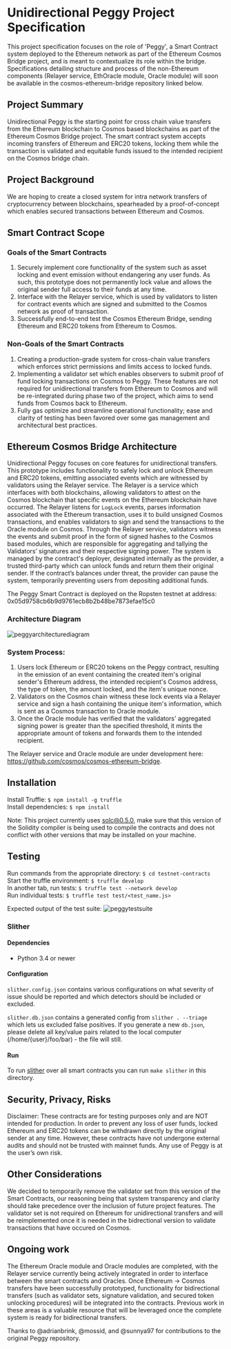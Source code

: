 # Unidirectional Peggy Project Specification

This project specification focuses on the role of 'Peggy', a Smart Contract system deployed to the Ethereum network as part of the Ethereum Cosmos Bridge project, and is meant to contextualize its role within the bridge. Specifications detailing structure and process of the non-Ethereum components (Relayer service, EthOracle module, Oracle module) will soon be available in the cosmos-ethereum-bridge repository linked below.

## Project Summary

Unidirectional Peggy is the starting point for cross chain value transfers from the Ethereum blockchain to Cosmos based blockchains as part of the Ethereum Cosmos Bridge project. The smart contract system accepts incoming transfers of Ethereum and ERC20 tokens, locking them while the transaction is validated and equitable funds issued to the intended recipient on the Cosmos bridge chain.

## Project Background

We are hoping to create a closed system for intra network transfers of cryptocurrency between blockchains, spearheaded by a proof-of-concept which enables secured transactions between Ethereum and Cosmos.

## Smart Contract Scope

### Goals of the Smart Contracts

1. Securely implement core functionality of the system such as asset locking and event emission without endangering any user funds. As such, this prototype does not permanently lock value and allows the original sender full access to their funds at any time.
2. Interface with the Relayer service, which is used by validators to listen for contract events which are signed and submitted to the Cosmos network as proof of transaction.
3. Successfully end-to-end test the Cosmos Ethereum Bridge, sending Ethereum and ERC20 tokens from Ethereum to Cosmos.

### Non-Goals of the Smart Contracts

1. Creating a production-grade system for cross-chain value transfers which enforces strict permissions and limits access to locked funds.
2. Implementing a validator set which enables observers to submit proof of fund locking transactions on Cosmos to Peggy. These features are not required for unidirectional transfers from Ethereum to Cosmos and will be re-integrated during phase two of the project, which aims to send funds from Cosmos back to Ethereum.
3. Fully gas optimize and streamline operational functionality; ease and clarity of testing has been favored over some gas management and architectural best practices.

## Ethereum Cosmos Bridge Architecture

Unidirectional Peggy focuses on core features for unidirectional transfers. This prototype includes functionality to safely lock and unlock Ethereum and ERC20 tokens, emitting associated events which are witnessed by validators using the Relayer service. The Relayer is a service which interfaces with both blockchains, allowing validators to attest on the Cosmos blockchain that specific events on the Ethereum blockchain have occurred. The Relayer listens for `LogLock` events, parses information associated with the Ethereum transaction, uses it to build unsigned Cosmos transactions, and enables validators to sign and send the transactions to the Oracle module on Cosmos. Through the Relayer service, validators witness the events and submit proof in the form of signed hashes to the Cosmos based modules, which are responsible for aggregating and tallying the Validators’ signatures and their respective signing power. The system is managed by the contract's deployer, designated internally as the provider, a trusted third-party which can unlock funds and return them their original sender. If the contract’s balances under threat, the provider can pause the system, temporarily preventing users from depositing additional funds.

The Peggy Smart Contract is deployed on the Ropsten testnet at address: 0x05d9758cb6b9d9761ecb8b2b48be7873efae15c0

### Architecture Diagram

![peggyarchitecturediagram](https://user-images.githubusercontent.com/15370712/58388886-632c7700-7fd9-11e9-962e-4e5e9d92c275.png)

### System Process:

1. Users lock Ethereum or ERC20 tokens on the Peggy contract, resulting in the emission of an event containing the created item's original sender's Ethereum address, the intended recipient's Cosmos address, the type of token, the amount locked, and the item's unique nonce.
2. Validators on the Cosmos chain witness these lock events via a Relayer service and sign a hash containing the unique item's information, which is sent as a Cosmos transaction to Oracle module.
3. Once the Oracle module has verified that the validators' aggregated signing power is greater than the specified threshold, it mints the appropriate amount of tokens and forwards them to the intended recipient.

The Relayer service and Oracle module are under development here: https://github.com/cosmos/cosmos-ethereum-bridge.

## Installation

Install Truffle: `$ npm install -g truffle`  
Install dependencies: `$ npm install`

Note: This project currently uses solc@0.5.0, make sure that this version of the Solidity compiler is being used to compile the contracts and does not conflict with other versions that may be installed on your machine.

## Testing

Run commands from the appropriate directory: `$ cd testnet-contracts`  
Start the truffle environment: `$ truffle develop`  
In another tab, run tests: `$ truffle test --network develop`  
Run individual tests: `$ truffle test test/<test_name.js>`

Expected output of the test suite:
![peggytestsuite](https://user-images.githubusercontent.com/15370712/58388940-34fb6700-7fda-11e9-9aef-6ae7b2442a55.png)

### Slither

#### Dependencies

* Python 3.4 or newer

#### Configuration

`slither.config.json` contains various configurations on what severity of issue should be reported and which detectors should be included or excluded. 

`slither.db.json` contains a generated config from `slither . --triage` which lets us excluded false positives. If you generate a new `db.json`, please delete all key/value pairs related to the local computer (/home/{user}/foo/bar) - the file will still. 

#### Run

To run [slither](https://github.com/crytic/slither) over all smart contracts you can run `make slither` in this directory. 

## Security, Privacy, Risks

Disclaimer: These contracts are for testing purposes only and are NOT intended for production. In order to prevent any loss of user funds, locked Ethereum and ERC20 tokens can be withdrawn directly by the original sender at any time. However, these contracts have not undergone external audits and should not be trusted with mainnet funds. Any use of Peggy is at the user’s own risk.

## Other Considerations

We decided to temporarily remove the validator set from this version of the Smart Contracts, our reasoning being that system transparency and clarity should take precedence over the inclusion of future project features. The validator set is not required on Ethereum for unidirectional transfers and will be reimplemented once it is needed in the bidrectional version to validate transactions that have occured on Cosmos.

## Ongoing work

The Ethereum Oracle module and Oracle modules are completed, with the Relayer service currently being actively integrated in order to interface between the smart contracts and Oracles. Once Ethereum -> Cosmos transfers have been successfully prototyped, functionality for bidirectional transfers (such as validator sets, signature validation, and secured token unlocking procedures) will be integrated into the contracts. Previous work in these areas is a valuable resource that will be leveraged once the complete system is ready for bidirectional transfers.

Thanks to @adrianbrink, @mossid, and @sunnya97 for contributions to the original Peggy repository.
